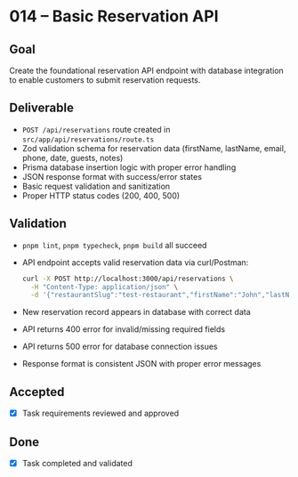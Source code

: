# 014 – Basic Reservation API

## Goal

Create the foundational reservation API endpoint with database integration to enable customers to submit reservation requests.

## Deliverable

- `POST /api/reservations` route created in `src/app/api/reservations/route.ts`
- Zod validation schema for reservation data (firstName, lastName, email, phone, date, guests, notes)
- Prisma database insertion logic with proper error handling
- JSON response format with success/error states
- Basic request validation and sanitization
- Proper HTTP status codes (200, 400, 500)

## Validation

- `pnpm lint`, `pnpm typecheck`, `pnpm build` all succeed
- API endpoint accepts valid reservation data via curl/Postman:

  ```bash
  curl -X POST http://localhost:3000/api/reservations \
    -H "Content-Type: application/json" \
    -d '{"restaurantSlug":"test-restaurant","firstName":"John","lastName":"Doe","email":"john@example.com","date":"2024-01-15T19:00:00Z","guests":2}'
  ```

- New reservation record appears in database with correct data
- API returns 400 error for invalid/missing required fields
- API returns 500 error for database connection issues
- Response format is consistent JSON with proper error messages

## Accepted

- [x] Task requirements reviewed and approved

## Done

- [x] Task completed and validated
